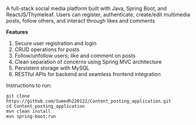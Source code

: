 A full-stack social media platform built with Java, Spring Boot, and ReactJS/Thymeleaf. Users can register, authenticate, create/edit multimedia posts, follow others, and interact through likes and comments

**Features**
1. Secure user registration and login
2. CRUD operations for posts
3. Follow/unfollow users; like and comment on posts
4. Clean separation of concerns using Spring MVC architecture
5. Persistent storage with MySQL
6. RESTful APIs for backend and seamless frontend integration

Instructions to run:
```
git clone https://github.com/Sumedh220122/Content_posting_application.git
cd Content_posting_application
mvn clean install
mvn spring-boot:run
```
